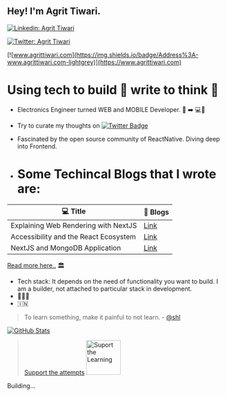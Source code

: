 ## Hey! I'm Agrit Tiwari. <img src="https://media.giphy.com/media/hvRJCLFzcasrR4ia7z/giphy.gif" width="15px">

[![Linkedin: Agrit Tiwari](https://img.shields.io/badge/-Agrit%20Tiwari-blue?style=flat-square&logo=Linkedin&logoColor=white&link=https://www.linkedin.com/in/agrittiwari/)](https://www.linkedin.com/in/agrittiwari/)

[![Twitter: Agrit Tiwari](https://img.shields.io/twitter/follow/agrit_tiwari?style=social)](https://twitter.com/agrit_tiwari)

[![www.agrittiwari.com](https://img.shields.io/badge/Address%3A-www.agrittiwari.com-lightgrey)](https://www.agrittiwari.com)
  
# Using tech to build 🎩 write to think 🧠
* Electronics Engineer turned WEB and MOBILE Developer. 🔌 ➡️ 💻👨
* Try to curate my thoughts on [![Twitter Badge](http://img.shields.io/badge/-@agrit_tiwari-1ca0f1?style=social&logo=twitter&logoColor=blue&link=https://twitter.com/agrit_tiwari)](https://twitter.com/agrit_tiwari)
* Fascinated by the open source community of ReactNative. Diving deep into Frontend.

* # Some Techincal Blogs that I wrote are:

| 💻 **Title** | 🚀 **Blogs** |
| - | - |
|Explaining Web Rendering with NextJS | [Link](https://tech-blog.agrittiwari.com/web-rendering) |
|Accessibility and the React Ecosystem | [Link](https://tech-blog.agrittiwari.com/accessibility-and-the-react-ecosystem) |
|NextJS and MongoDB Application | [Link](https://tech-blog.agrittiwari.com/nextjs-and-mongodb-application-v1)|

 [Read more here..](https://tech-blog.agrittiwari.com) 🏛️
* Tech stack: It depends on the need of functionality you want to build. I am a builder, not attached to particular stack in development.
* 🏀⛹️‍♂️
* 🇮🇳
 > To learn something, make it painful to not learn. - [@shl](https://www.twitter.com/shl)


[![ GitHub Stats](https://github-readme-stats.vercel.app/api?username=agrittiwari&hide=issues&count_private=true&show_icons=true&theme=blueberry)](https://github.com/agrittiwari/github-readme-stats)

 

> [Support the attempts](https://www.buymeacoffee.com/agrittiwari) 
<a href="https://www.buymeacoffee.com/agrittiwari" target="_blank"><img src="https://cdn.buymeacoffee.com/buttons/v2/default-white.png" alt="Suport the Learning" width="80" ></a>


 Building...
